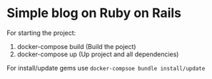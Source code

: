 # Simple blog on Ruby on Rails

For starting the project:

1. docker-compose build (Build the poject)
2. docker-compose up (Up project and all dependencies)


For install/update gems use `docker-compsoe bundle install/update`